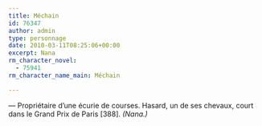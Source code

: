 ```yaml
---
title: Méchain
id: 76347
author: admin
type: personnage
date: 2010-03-11T08:25:06+00:00
excerpt: Nana
rm_character_novel:
  - 75941
rm_character_name_main: Méchain

---
```

— Propriétaire d’une écurie de courses. Hasard, un de ses chevaux, court dans le Grand Prix de Paris [388]. _(Nana.)_